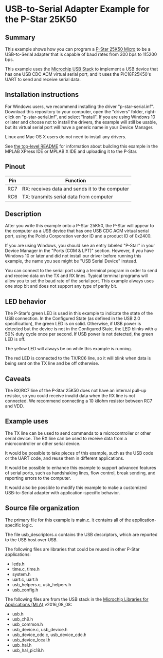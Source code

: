# USB-to-Serial Adapter Example for the P-Star 25K50

## Summary

This example shows how you can program a [P-Star 25K50 Micro][pstar25m] to be a
USB-to-Serial adapter that is capable of baud rates from 300 bps to 115200 bps.

This example uses the [Microchip USB Stack][mla] to implement a USB device that
has one USB CDC ACM virtual serial port, and it uses the PIC18F25K50's UART to
send and receive serial data.


## Installation instructions

For Windows users, we recommend installing the driver "p-star-serial.inf".
Download this repository to your computer, open the "drivers" folder,
right-click on "p-star-serial.inf", and select "Install".  If you are using
Windows 10 or later and choose not to install the drivers, the example will
still be usable, but its virtual serial port will have a generic name in your
Device Manager.

Linux and Mac OS X users do not need to install any drivers.

See [the top-level README](../README.md) for information about building this
example in the MPLAB XPress IDE or MPLAB X IDE and uploading it to the P-Star.


## Pinout

| Pin | Function                                        |
|-----|-------------------------------------------------|
| RC7 | RX: receives data and sends it to the computer  |
| RC6 | TX: transmits serial data from computer         |


## Description

After you write this example onto a P-Star 25K50, the P-Star will appear to the
computer as a USB device that has one USB CDC ACM virtual serial port, using the
Pololu Corporation vendor ID and a product ID of 0x2400.

If you are using Windows, you should see an entry labeled "P-Star" in your
Device Manager in the "Ports (COM & LPT)" section.  However, if you have Windows
10 or later and did not install our driver before running this example, the name
you see might be "USB Serial Device" instead.

You can connect to the serial port using a terminal program in order to send and
receive data on the TX and RX lines.  Typical terminal programs will allow you
to set the baud rate of the serial port.  This example always uses one stop bit
and does not support any type of parity bit.


## LED behavior

The P-Star's green LED is used in this example to indicate the state of the USB
connection.  In the Configured State (as defined in the USB 2.0 specification),
the green LED is on solid.  Otherwise, if USB power is detected but the device
is not in the Configured State, the LED blinks with a 50% duty cycle once per
second.  If USB power is not detected, the green LED is off.

The yellow LED will always be on while this example is running.

The red LED is connected to the TX/RC6 line, so it will blink when data is being
sent on the TX line and be off otherwise.


## Caveats

The RX/RC7 line of the P-Star 25K50 does not have an internal pull-up resistor,
so you could receive invalid data when the RX line is not connected.  We
recommend connecting a 10 kilohm resistor between RC7 and VDD.


## Example uses

The TX line can be used to send commands to a microcontroller or other serial
device.  The RX line can be used to receive data from a microcontroller or other
serial device.

It would be possible to take pieces of this example, such as the USB code or the
UART code, and reuse them in different applications.

It would be possible to enhance this example to support advanced features of
serial ports, such as handshaking lines, flow control, break sending, and
reporting errors to the computer.

It would also be possible to modify this example to make a customized
USB-to-Serial adapter with application-specific behavior.


## Source file organization

The primary file for this example is main.c.  It contains all of the
application-specific logic.

The file usb_descriptors.c contains the USB descriptors, which are reported to
the USB host over USB.

The following files are libraries that could be reused in other P-Star
applications:

- leds.h
- time.c, time.h
- system.h
- uart.c, uart.h
- usb_helpers.c, usb_helpers.h
- usb_config.h

The following files are from the USB stack in the [Microchip Libraries for
Applications (MLA)][mla] v2016_08_08:

- usb.h
- usb_ch9.h
- usb_common.h
- usb_device.c, usb_device.h
- usb_device_cdc.c, usb_device_cdc.h
- usb_device_local.h
- usb_hal.h
- usb_hal_pic18.h

[pstar25m]: https://www.pololu.com/product/3150
[mla]: http://www.microchip.com/mplab/microchip-libraries-for-applications
